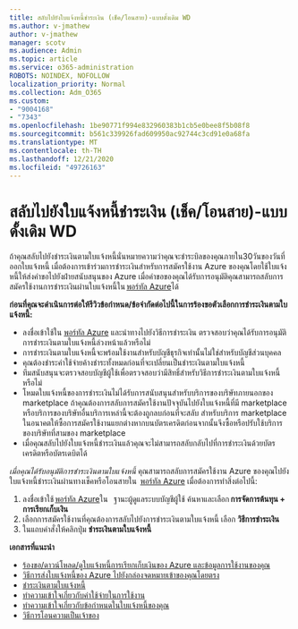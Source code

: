 ```yaml
---
title: สลับไปยังใบแจ้งหนี้ชำระเงิน (เช็ค/โอนสาย)-แบบดั้งเดิม WD
ms.author: v-jmathew
author: v-jmathew
manager: scotv
ms.audience: Admin
ms.topic: article
ms.service: o365-administration
ROBOTS: NOINDEX, NOFOLLOW
localization_priority: Normal
ms.collection: Adm_O365
ms.custom:
- "9004168"
- "7343"
ms.openlocfilehash: 1be90771f994e832960383b1cb5e0bee8f5b08f8
ms.sourcegitcommit: b561c339926fad609950ac92744c3cd91e0a68fa
ms.translationtype: MT
ms.contentlocale: th-TH
ms.lasthandoff: 12/21/2020
ms.locfileid: "49726163"
---
```

# <a name="switch-to-invoice-pay-chequewire-transfer---legacy-wd"></a>สลับไปยังใบแจ้งหนี้ชำระเงิน (เช็ค/โอนสาย)-แบบดั้งเดิม WD

ถ้าคุณสลับไปยังชำระเงินตามใบแจ้งหนี้นั่นหมายความว่าคุณจะชำระบิลของคุณภายใน30วันของวันที่ออกใบแจ้งหนี้ เมื่อต้องการเข้าร่วมการชำระเงินสำหรับการสมัครใช้งาน Azure ของคุณโดยใช้ใบแจ้งหนี้ให้ส่งคำขอไปยังฝ่ายสนับสนุนของ Azure เมื่อคำขอของคุณได้รับการอนุมัติคุณสามารถสลับการสมัครใช้งานการชำระเงินผ่านใบแจ้งหนี้ใน [พอร์ทัล Azure](https://portal.azure.com/)ได้

**ก่อนที่คุณจะดำเนินการต่อให้รีวิวข้อกำหนด/ข้อจำกัดต่อไปนี้ในการร้องขอตัวเลือกการชำระเงินตามใบแจ้งหนี้:**

- ลงชื่อเข้าใช้ใน [พอร์ทัล Azure](https://portal.azure.com/) และนำทางไปยังวิธีการชำระเงิน ตรวจสอบว่าคุณได้รับการอนุมัติการชำระเงินตามใบแจ้งหนี้ล่วงหน้าแล้วหรือไม่
- การชำระเงินตามใบแจ้งหนี้จะพร้อมใช้งานสำหรับบัญชีธุรกิจเท่านั้นไม่ใช่สำหรับบัญชีส่วนบุคคล
- คุณต้องชำระค่าใช้จ่ายค้างชำระทั้งหมดก่อนที่จะเปลี่ยนเป็นชำระเงินตามใบแจ้งหนี้
- ทีมสนับสนุนจะตรวจสอบบัญชีผู้ใช้เพื่อตรวจสอบว่ามีสิทธิ์สำหรับวิธีการชำระเงินตามใบแจ้งหนี้หรือไม่
- โหมดใบแจ้งหนี้ของการชำระเงินไม่ได้รับการสนับสนุนสำหรับบริการของบริษัทภายนอกของ marketplace ถ้าคุณต้องการสลับการสมัครใช้งานปัจจุบันไปยังใบแจ้งหนี้ที่มี marketplace หรือบริการของบริษัทอื่นบริการเหล่านี้จะต้องถูกลบก่อนที่จะสลับ สำหรับบริการ marketplace ในอนาคตให้ซื้อการสมัครใช้งานแยกต่างหากบนบัตรเครดิตก่อนจากนั้นจึงซื้อหรือปรับใช้บริการของบริษัทที่สามของ marketplace
- เมื่อคุณสลับไปยังใบแจ้งหนี้ชำระเงินแล้วคุณจะไม่สามารถสลับกลับไปที่การชำระเงินด้วยบัตรเครดิตหรือบัตรเดบิตได้

*เมื่อคุณได้รับอนุมัติการชำระเงินตามใบแจ้งหนี้* คุณสามารถสลับการสมัครใช้งาน Azure ของคุณไปยังใบแจ้งหนี้ชำระเงินผ่านทางเช็คหรือโอนสายใน  [พอร์ทัล Azure](https://portal.azure.com/)
เมื่อต้องการทำสิ่งต่อไปนี้:

1. ลงชื่อเข้าใช้ [พอร์ทัล Azure](https://portal.azure.com/)ใน   ฐานะผู้ดูแลระบบบัญชีผู้ใช้ ค้นหาและเลือก **การจัดการต้นทุน + การเรียกเก็บเงิน**
2. เลือกการสมัครใช้งานที่คุณต้องการสลับไปยังการชำระเงินตามใบแจ้งหนี้ เลือก **วิธีการชำระเงิน**
3. ในแถบคำสั่งให้คลิกปุ่ม **ชำระเงินตามใบแจ้งหนี้**

**เอกสารที่แนะนำ**

- [ร้องขอ/ดาวน์โหลด/ดูใบแจ้งหนี้การเรียกเก็บเงินของ Azure และข้อมูลการใช้งานของคุณ](https://docs.microsoft.com/azure/billing/billing-download-azure-invoice-daily-usage-date)
- [วิธีการส่งใบแจ้งหนี้ของ Azure ไปยังกล่องจดหมายเข้าของคุณโดยตรง](https://docs.microsoft.com/azure/billing/billing-download-azure-invoice-daily-usage-date)
- [ชำระเงินตามใบแจ้งหนี้](https://docs.microsoft.com/azure/billing/billing-how-to-pay-by-invoice)
- [ทำความเข้าใจเกี่ยวกับค่าใช้จ่ายในการใช้งาน](https://docs.microsoft.com/azure/billing/billing-understand-your-bill)
- [ทำความเข้าใจเกี่ยวกับข้อกำหนดในใบแจ้งหนี้ของคุณ](https://docs.microsoft.com/azure/billing/billing-understand-your-invoice)
- [วิธีการโอนความเป็นเจ้าของ](https://docs.microsoft.com/azure/billing/billing-subscription-transfer)
